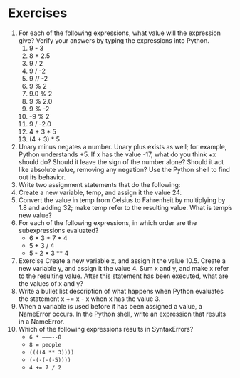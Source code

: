 # Exercises

1. For each of the following expressions, what value will the expression give? Verify your answers by typing the expressions into Python.
    1. 9 - 3
    2. 8 * 2.5
    3. 9 / 2
    4. 9 / -2
    5. 9 // -2
    6. 9 % 2
    7. 9.0 % 2
    8. 9 % 2.0
    9. 9 % -2
    10. -9 % 2
    11. 9 / -2.0
    12. 4 + 3 * 5
    13. (4 + 3) * 5 
2. Unary minus negates a number. Unary plus exists as well; for example, Python understands +5. If x has the value -17, what do you think +x should do? Should it leave the sign of the number alone? Should it act like absolute value, removing any negation? Use the Python shell to find out its behavior. 
3. Write two assignment statements that do the following:
 1. Create a new variable, temp, and assign it the value 24.
 2. Convert the value in temp from Celsius to Fahrenheit by multiplying by 1.8 and adding 32; make temp refer to the resulting value. What is temp’s new value? 
4. For each of the following expressions, in which order are the subexpressions evaluated?
   - 6 * 3 + 7 * 4
   - 5 + 3 / 4
   - 5 - 2 * 3 ** 4 
5. Exercise
Create a new variable x, and assign it the value 10.5.
Create a new variable y, and assign it the value 4.
Sum x and y, and make x refer to the resulting value. After this statement has been executed, what are the values of x and y? 
1. Write a bullet list description of what happens when Python evaluates the statement x += x - x when x has the value 3. 
2. When a variable is used before it has been assigned a value, a NameError occurs. In the Python shell, write an expression that results in a NameError. 
3. Which of the following expressions results in SyntaxErrors?
   - `6 * ———--8`
   - `8 = people`
   - `((((4 ** 3))))`
   - `(-(-(-(-5))))`
   - `4 += 7 / 2`